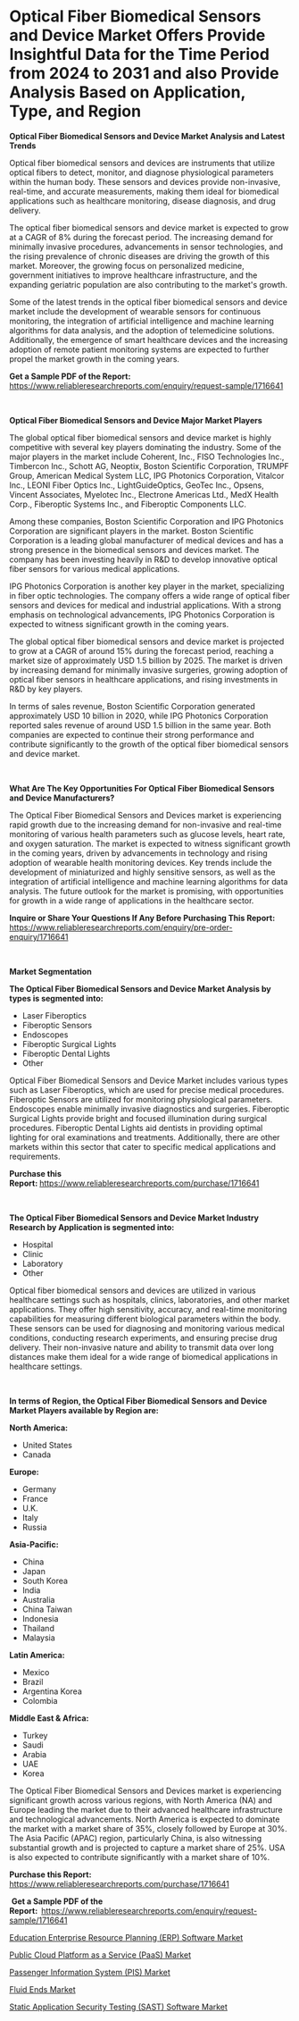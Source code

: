 <p><h1>Optical Fiber Biomedical Sensors and Device Market Offers Provide Insightful Data for the Time Period from 2024 to 2031 and also Provide Analysis Based on Application, Type, and Region</h1></p><p><strong>Optical Fiber Biomedical Sensors and Device Market Analysis and Latest Trends</strong></p>
<p><p>Optical fiber biomedical sensors and devices are instruments that utilize optical fibers to detect, monitor, and diagnose physiological parameters within the human body. These sensors and devices provide non-invasive, real-time, and accurate measurements, making them ideal for biomedical applications such as healthcare monitoring, disease diagnosis, and drug delivery.</p><p>The optical fiber biomedical sensors and device market is expected to grow at a CAGR of 8% during the forecast period. The increasing demand for minimally invasive procedures, advancements in sensor technologies, and the rising prevalence of chronic diseases are driving the growth of this market. Moreover, the growing focus on personalized medicine, government initiatives to improve healthcare infrastructure, and the expanding geriatric population are also contributing to the market's growth.</p><p>Some of the latest trends in the optical fiber biomedical sensors and device market include the development of wearable sensors for continuous monitoring, the integration of artificial intelligence and machine learning algorithms for data analysis, and the adoption of telemedicine solutions. Additionally, the emergence of smart healthcare devices and the increasing adoption of remote patient monitoring systems are expected to further propel the market growth in the coming years.</p></p>
<p><strong>Get a Sample PDF of the Report:&nbsp;</strong> <a href="https://www.reliableresearchreports.com/enquiry/request-sample/1716641">https://www.reliableresearchreports.com/enquiry/request-sample/1716641</a></p>
<p>&nbsp;</p>
<p><strong>Optical Fiber Biomedical Sensors and Device Major Market Players</strong></p>
<p><p>The global optical fiber biomedical sensors and device market is highly competitive with several key players dominating the industry. Some of the major players in the market include Coherent, Inc., FISO Technologies Inc., Timbercon Inc., Schott AG, Neoptix, Boston Scientific Corporation, TRUMPF Group, American Medical System LLC, IPG Photonics Corporation, Vitalcor Inc., LEONI Fiber Optics Inc., LightGuideOptics, GeoTec Inc., Opsens, Vincent Associates, Myelotec Inc., Electrone Americas Ltd., MedX Health Corp., Fiberoptic Systems Inc., and Fiberoptic Components LLC.</p><p>Among these companies, Boston Scientific Corporation and IPG Photonics Corporation are significant players in the market. Boston Scientific Corporation is a leading global manufacturer of medical devices and has a strong presence in the biomedical sensors and devices market. The company has been investing heavily in R&D to develop innovative optical fiber sensors for various medical applications.</p><p>IPG Photonics Corporation is another key player in the market, specializing in fiber optic technologies. The company offers a wide range of optical fiber sensors and devices for medical and industrial applications. With a strong emphasis on technological advancements, IPG Photonics Corporation is expected to witness significant growth in the coming years.</p><p>The global optical fiber biomedical sensors and device market is projected to grow at a CAGR of around 15% during the forecast period, reaching a market size of approximately USD 1.5 billion by 2025. The market is driven by increasing demand for minimally invasive surgeries, growing adoption of optical fiber sensors in healthcare applications, and rising investments in R&D by key players.</p><p>In terms of sales revenue, Boston Scientific Corporation generated approximately USD 10 billion in 2020, while IPG Photonics Corporation reported sales revenue of around USD 1.5 billion in the same year. Both companies are expected to continue their strong performance and contribute significantly to the growth of the optical fiber biomedical sensors and device market.</p></p>
<p>&nbsp;</p>
<p><strong>What Are The Key Opportunities For Optical Fiber Biomedical Sensors and Device Manufacturers?</strong></p>
<p><p>The Optical Fiber Biomedical Sensors and Devices market is experiencing rapid growth due to the increasing demand for non-invasive and real-time monitoring of various health parameters such as glucose levels, heart rate, and oxygen saturation. The market is expected to witness significant growth in the coming years, driven by advancements in technology and rising adoption of wearable health monitoring devices. Key trends include the development of miniaturized and highly sensitive sensors, as well as the integration of artificial intelligence and machine learning algorithms for data analysis. The future outlook for the market is promising, with opportunities for growth in a wide range of applications in the healthcare sector.</p></p>
<p><strong>Inquire or Share Your Questions If Any Before Purchasing This Report:</strong> <a href="https://www.reliableresearchreports.com/enquiry/pre-order-enquiry/1716641">https://www.reliableresearchreports.com/enquiry/pre-order-enquiry/1716641</a></p>
<p>&nbsp;</p>
<p><strong>Market Segmentation</strong></p>
<p><strong>The Optical Fiber Biomedical Sensors and Device Market Analysis by types is segmented into:</strong></p>
<p><ul><li>Laser Fiberoptics</li><li>Fiberoptic Sensors</li><li>Endoscopes</li><li>Fiberoptic Surgical Lights</li><li>Fiberoptic Dental Lights</li><li>Other</li></ul></p>
<p><p>Optical Fiber Biomedical Sensors and Device Market includes various types such as Laser Fiberoptics, which are used for precise medical procedures. Fiberoptic Sensors are utilized for monitoring physiological parameters. Endoscopes enable minimally invasive diagnostics and surgeries. Fiberoptic Surgical Lights provide bright and focused illumination during surgical procedures. Fiberoptic Dental Lights aid dentists in providing optimal lighting for oral examinations and treatments. Additionally, there are other markets within this sector that cater to specific medical applications and requirements.</p></p>
<p><strong>Purchase this Report:&nbsp;</strong><a href="https://www.reliableresearchreports.com/purchase/1716641">https://www.reliableresearchreports.com/purchase/1716641</a></p>
<p>&nbsp;</p>
<p><strong>The Optical Fiber Biomedical Sensors and Device Market Industry Research by Application is segmented into:</strong></p>
<p><ul><li>Hospital</li><li>Clinic</li><li>Laboratory</li><li>Other</li></ul></p>
<p><p>Optical fiber biomedical sensors and devices are utilized in various healthcare settings such as hospitals, clinics, laboratories, and other market applications. They offer high sensitivity, accuracy, and real-time monitoring capabilities for measuring different biological parameters within the body. These sensors can be used for diagnosing and monitoring various medical conditions, conducting research experiments, and ensuring precise drug delivery. Their non-invasive nature and ability to transmit data over long distances make them ideal for a wide range of biomedical applications in healthcare settings.</p></p>
<p>&nbsp;</p>
<p><strong>In terms of Region, the Optical Fiber Biomedical Sensors and Device Market Players available by Region are:</strong></p>
<p>
    <p> <strong> North America: </strong>
        <ul>
            <li>United States</li>
            <li>Canada</li>
        </ul>
        </p> 
    <p> <strong> Europe: </strong>
        <ul>
            <li>Germany</li>
            <li>France</li>
            <li>U.K.</li>
            <li>Italy</li>
            <li>Russia</li>
        </ul>
        </p> 
    <p> <strong> Asia-Pacific: </strong>
        <ul>
            <li>China</li>
            <li>Japan</li>
            <li>South Korea</li>
            <li>India</li>
            <li>Australia</li>
            <li>China Taiwan</li>
            <li>Indonesia</li>
            <li>Thailand</li>
            <li>Malaysia</li>
        </ul>
        </p> 
    <p> <strong> Latin America: </strong>
        <ul>
            <li>Mexico</li>
            <li>Brazil</li>
            <li>Argentina Korea</li>
            <li>Colombia</li>
        </ul>
        </p> 
    <p> <strong> Middle East & Africa: </strong>
        <ul>
            <li>Turkey</li>
            <li>Saudi</li>
            <li>Arabia</li>
            <li>UAE</li>
            <li>Korea</li>
        </ul>
    </p>
    </p>
<p><p>The Optical Fiber Biomedical Sensors and Devices market is experiencing significant growth across various regions, with North America (NA) and Europe leading the market due to their advanced healthcare infrastructure and technological advancements. North America is expected to dominate the market with a market share of 35%, closely followed by Europe at 30%. The Asia Pacific (APAC) region, particularly China, is also witnessing substantial growth and is projected to capture a market share of 25%. USA is also expected to contribute significantly with a market share of 10%.</p></p>
<p><strong>Purchase this Report: </strong><a href="https://www.reliableresearchreports.com/purchase/1716641">https://www.reliableresearchreports.com/purchase/1716641</a></p>
<p>&nbsp;<strong>Get a Sample PDF of the Report:&nbsp;&nbsp;</strong><a href="https://www.reliableresearchreports.com/enquiry/request-sample/1716641">https://www.reliableresearchreports.com/enquiry/request-sample/1716641</a></p>
<p><strong></strong></p>
<p><p><a href="https://medium.com/@gaberaynor54567/education-enterprise-resource-planning-erp-software-market-exploring-market-share-market-0b73cc7f42ec">Education Enterprise Resource Planning (ERP) Software Market</a></p><p><a href="https://medium.com/@gaberaynor54567/public-cloud-platform-as-a-service-paas-market-outlook-industry-overview-and-forecast-2024-to-a68ccab7d74d">Public Cloud Platform as a Service (PaaS) Market</a></p><p><a href="https://medium.com/@chiragreportprime/decoding-passenger-information-system-pis-market-metrics-market-share-trends-and-growth-55a1ae826f94">Passenger Information System (PIS) Market</a></p><p><a href="https://github.com/angelajermaine/Market-Research-Report-List-2/blob/main/fluid-ends-market.md">Fluid Ends Market</a></p><p><a href="https://github.com/provorikovar/Market-Research-Report-List-3/blob/main/static-application-security-testing-sast-software-market.md">Static Application Security Testing (SAST) Software Market</a></p></p>